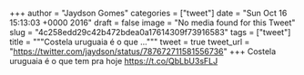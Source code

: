 
+++
author = "Jaydson Gomes"
categories = ["tweet"]
date = "Sun Oct 16 15:13:03 +0000 2016"
draft = false
image = "No media found for this Tweet"
slug = "4c258edd29c42b472bdea0a17614309f73916583"
tags = ["tweet"]
title = """Costela uruguaia é o que ..."""
tweet = true
tweet_url = "https://twitter.com/jaydson/status/787672711581556736"
+++
Costela uruguaia é o que tem pra hoje https://t.co/QbLbU3sFLJ
